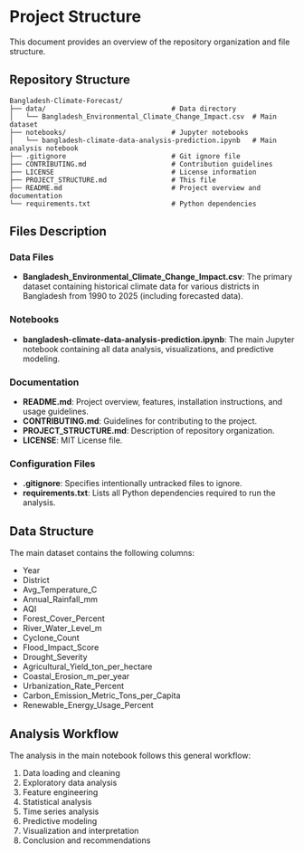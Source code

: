 # Project Structure

This document provides an overview of the repository organization and file structure.

## Repository Structure

```
Bangladesh-Climate-Forecast/
├── data/                               # Data directory
│   └── Bangladesh_Environmental_Climate_Change_Impact.csv  # Main dataset
├── notebooks/                          # Jupyter notebooks
│   └── bangladesh-climate-data-analysis-prediction.ipynb   # Main analysis notebook
├── .gitignore                          # Git ignore file
├── CONTRIBUTING.md                     # Contribution guidelines
├── LICENSE                             # License information
├── PROJECT_STRUCTURE.md                # This file
├── README.md                           # Project overview and documentation
└── requirements.txt                    # Python dependencies
```

## Files Description

### Data Files
- **Bangladesh_Environmental_Climate_Change_Impact.csv**: The primary dataset containing historical climate data for various districts in Bangladesh from 1990 to 2025 (including forecasted data).

### Notebooks
- **bangladesh-climate-data-analysis-prediction.ipynb**: The main Jupyter notebook containing all data analysis, visualizations, and predictive modeling.

### Documentation
- **README.md**: Project overview, features, installation instructions, and usage guidelines.
- **CONTRIBUTING.md**: Guidelines for contributing to the project.
- **PROJECT_STRUCTURE.md**: Description of repository organization.
- **LICENSE**: MIT License file.

### Configuration Files
- **.gitignore**: Specifies intentionally untracked files to ignore.
- **requirements.txt**: Lists all Python dependencies required to run the analysis.

## Data Structure

The main dataset contains the following columns:
- Year
- District
- Avg_Temperature_C
- Annual_Rainfall_mm
- AQI
- Forest_Cover_Percent
- River_Water_Level_m
- Cyclone_Count
- Flood_Impact_Score
- Drought_Severity
- Agricultural_Yield_ton_per_hectare
- Coastal_Erosion_m_per_year
- Urbanization_Rate_Percent
- Carbon_Emission_Metric_Tons_per_Capita
- Renewable_Energy_Usage_Percent

## Analysis Workflow

The analysis in the main notebook follows this general workflow:
1. Data loading and cleaning
2. Exploratory data analysis
3. Feature engineering
4. Statistical analysis
5. Time series analysis
6. Predictive modeling
7. Visualization and interpretation
8. Conclusion and recommendations